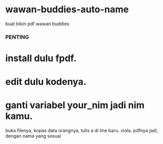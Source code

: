 # wawan-buddies-auto-name
buat bikin pdf wawan buddies

### PENTING
# install dulu fpdf.
# edit dulu kodenya.
# ganti variabel your_nim jadi nim kamu.


buka filenya, kopas data orangnya, tulis a di line baru. viola. pdfnya jadi, dengan nama yang sesuai
